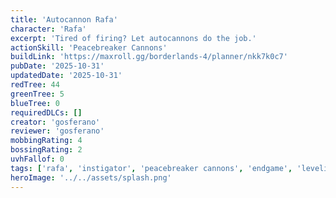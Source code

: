 ```yaml
---
title: 'Autocannon Rafa'
character: 'Rafa'
excerpt: 'Tired of firing? Let autocannons do the job.'
actionSkill: 'Peacebreaker Cannons'
buildLink: 'https://maxroll.gg/borderlands-4/planner/nkk7k0c7'
pubDate: '2025-10-31'
updatedDate: '2025-10-31'
redTree: 44
greenTree: 5
blueTree: 0
requiredDLCs: []
creator: 'gosferano'
reviewer: 'gosferano'
mobbingRating: 4
bossingRating: 2
uvhFallof: 0
tags: ['rafa', 'instigator', 'peacebreaker cannons', 'endgame', 'leveling']
heroImage: '../../assets/splash.png'
---
```

